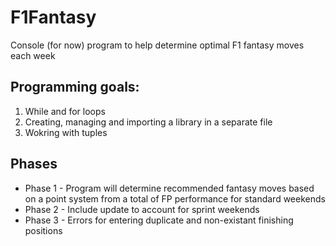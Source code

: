 # F1Fantasy
Console (for now) program to help determine optimal F1 fantasy moves each week

## Programming goals:
1. While and for loops
2. Creating, managing and importing a library in a separate file
3. Wokring with tuples

## Phases
+ Phase 1 - Program will determine recommended fantasy moves based on a point system from a total of FP performance for standard weekends
+ Phase 2 - Include update to account for sprint weekends
+ Phase 3 - Errors for entering duplicate and non-existant finishing positions
